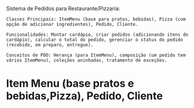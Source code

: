 Sistema de Pedidos para Restaurante/Pizzaria:

    Classes Principais: ItemMenu (base para pratos, bebidas), Pizza (com opção de adicionar ingredientes), Pedido, Cliente.

    Funcionalidades: Montar cardápio, criar pedidos (adicionando itens do cardápio), calcular o total do pedido, gerenciar o status do pedido (recebido, em preparo, entregue).

    Conceitos de POO: Herança (para ItemMenu), composição (um pedido tem vários ItemMenu), coleções aninhadas, tratamento de exceções.


# Item Menu (base pratos e bebidas,Pizza), Pedido, Cliente 
# 